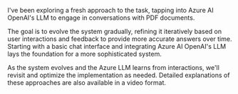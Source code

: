 I've been exploring a fresh approach to the task, tapping into Azure AI OpenAI's LLM to engage in conversations with PDF documents.

The goal is to evolve the system gradually, refining it iteratively based on user interactions and feedback to 
provide more accurate answers over time. Starting with a basic chat interface and integrating 
Azure AI OpenAI's LLM lays the foundation for a more sophisticated system. 

As the system evolves and the Azure LLM learns from interactions, 
we'll revisit and optimize the implementation as needed. Detailed explanations 
of these approaches are also available in a video format.


